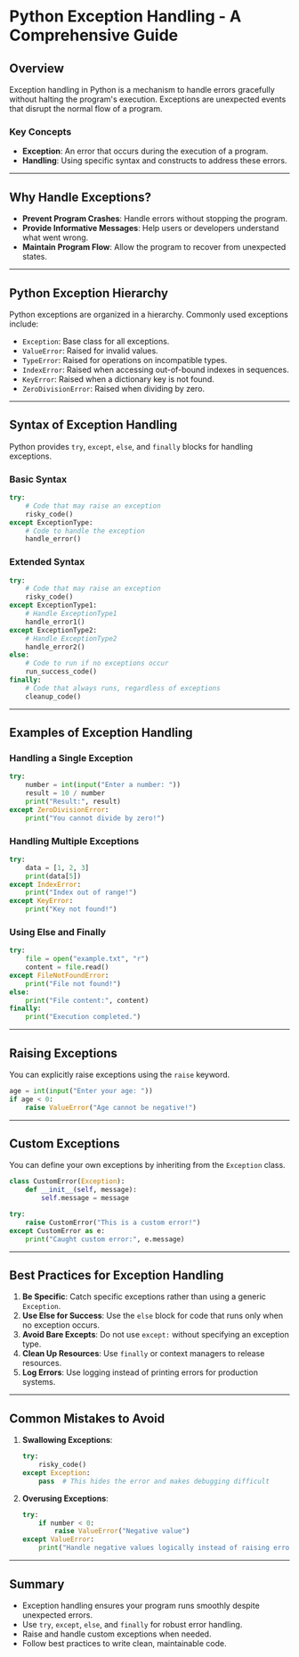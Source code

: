 # Python Exception Handling - A Comprehensive Guide

## Overview

Exception handling in Python is a mechanism to handle errors gracefully without halting the program's execution. Exceptions are unexpected events that disrupt the normal flow of a program.

### Key Concepts
- **Exception**: An error that occurs during the execution of a program.
- **Handling**: Using specific syntax and constructs to address these errors.

---

## Why Handle Exceptions?
- **Prevent Program Crashes**: Handle errors without stopping the program.
- **Provide Informative Messages**: Help users or developers understand what went wrong.
- **Maintain Program Flow**: Allow the program to recover from unexpected states.

---

## Python Exception Hierarchy

Python exceptions are organized in a hierarchy. Commonly used exceptions include:
- `Exception`: Base class for all exceptions.
- `ValueError`: Raised for invalid values.
- `TypeError`: Raised for operations on incompatible types.
- `IndexError`: Raised when accessing out-of-bound indexes in sequences.
- `KeyError`: Raised when a dictionary key is not found.
- `ZeroDivisionError`: Raised when dividing by zero.

---

## Syntax of Exception Handling

Python provides `try`, `except`, `else`, and `finally` blocks for handling exceptions.

### Basic Syntax

```python
try:
    # Code that may raise an exception
    risky_code()
except ExceptionType:
    # Code to handle the exception
    handle_error()
```

### Extended Syntax

```python
try:
    # Code that may raise an exception
    risky_code()
except ExceptionType1:
    # Handle ExceptionType1
    handle_error1()
except ExceptionType2:
    # Handle ExceptionType2
    handle_error2()
else:
    # Code to run if no exceptions occur
    run_success_code()
finally:
    # Code that always runs, regardless of exceptions
    cleanup_code()
```

---

## Examples of Exception Handling

### Handling a Single Exception

```python
try:
    number = int(input("Enter a number: "))
    result = 10 / number
    print("Result:", result)
except ZeroDivisionError:
    print("You cannot divide by zero!")
```

### Handling Multiple Exceptions

```python
try:
    data = [1, 2, 3]
    print(data[5])
except IndexError:
    print("Index out of range!")
except KeyError:
    print("Key not found!")
```

### Using Else and Finally

```python
try:
    file = open("example.txt", "r")
    content = file.read()
except FileNotFoundError:
    print("File not found!")
else:
    print("File content:", content)
finally:
    print("Execution completed.")
```

---

## Raising Exceptions

You can explicitly raise exceptions using the `raise` keyword.

```python
age = int(input("Enter your age: "))
if age < 0:
    raise ValueError("Age cannot be negative!")
```

---

## Custom Exceptions

You can define your own exceptions by inheriting from the `Exception` class.

```python
class CustomError(Exception):
    def __init__(self, message):
        self.message = message

try:
    raise CustomError("This is a custom error!")
except CustomError as e:
    print("Caught custom error:", e.message)
```

---

## Best Practices for Exception Handling

1. **Be Specific**: Catch specific exceptions rather than using a generic `Exception`.
2. **Use Else for Success**: Use the `else` block for code that runs only when no exception occurs.
3. **Avoid Bare Excepts**: Do not use `except:` without specifying an exception type.
4. **Clean Up Resources**: Use `finally` or context managers to release resources.
5. **Log Errors**: Use logging instead of printing errors for production systems.

---

## Common Mistakes to Avoid

1. **Swallowing Exceptions**:
   ```python
   try:
       risky_code()
   except Exception:
       pass  # This hides the error and makes debugging difficult
   ```

2. **Overusing Exceptions**:
   ```python
   try:
       if number < 0:
           raise ValueError("Negative value")
   except ValueError:
       print("Handle negative values logically instead of raising errors.")
   ```

---

## Summary

- Exception handling ensures your program runs smoothly despite unexpected errors.
- Use `try`, `except`, `else`, and `finally` for robust error handling.
- Raise and handle custom exceptions when needed.
- Follow best practices to write clean, maintainable code.

